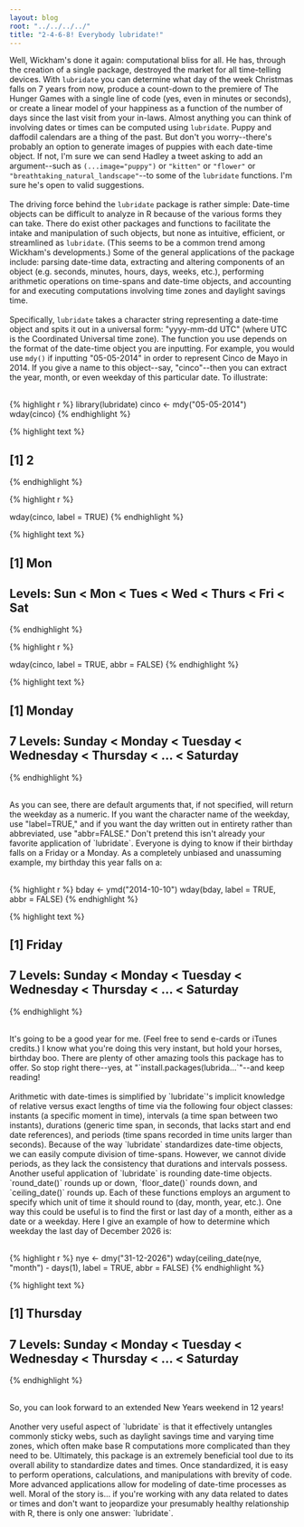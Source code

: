 ```yaml
---
layout: blog
root: "../../../../"
title: "2-4-6-8! Everybody lubridate!"
---
```




Well, Wickham's done it again: computational bliss for all. He has, through the creation of a single package, destroyed the market for all time-telling devices. With `lubridate` you can determine what day of the week Christmas falls on 7 years from now, produce a count-down to the premiere of The Hunger Games with a single line of code (yes, even in minutes or seconds), or create a linear model of your happiness as a function of the number of days since the last visit from your in-laws. Almost anything you can think of involving dates or times can be computed using `lubridate`. Puppy and daffodil calendars are a thing of the past. But don't you worry--there's probably an option to generate images of puppies with each date-time object. If not, I'm sure we can send Hadley a tweet asking to add an argument--such as `(...image="puppy")` or `"kitten"` or `"flower"` or `"breathtaking_natural_landscape"`--to some of the `lubridate` functions. I'm sure he's open to valid suggestions.
</br>  
The driving force behind the `lubridate` package is rather simple:  Date-time objects can be difficult to analyze in R because of the various forms they can take. There do exist other packages and functions to facilitate the intake and manipulation of such objects, but none as intuitive, efficient, or streamlined as `lubridate`. (This seems to be a common trend among Wickham's developments.) Some of the general applications of the package include: parsing date-time data, extracting and altering components of an object (e.g. seconds, minutes, hours, days, weeks, etc.), performing arithmetic operations on time-spans and date-time objects, and accounting for and executing computations involving time zones and daylight savings time. 
<br></br>
Specifically, `lubridate` takes a character string representing a date-time object and spits it out in a universal form:  "yyyy-mm-dd UTC" (where UTC is the Coordinated Universal time zone). The function you use depends on the format of the date-time object you are inputting. For example, you would use `mdy()` if inputting "05-05-2014" in order to represent Cinco de Mayo in 2014. If you give a name to this object--say, "cinco"--then you can extract the year, month, or even weekday of this particular date. To illustrate:
<br></br>

{% highlight r %}
library(lubridate)
cinco <- mdy("05-05-2014")
wday(cinco)
{% endhighlight %}



{% highlight text %}
## [1] 2
{% endhighlight %}



{% highlight r %}

wday(cinco, label = TRUE)
{% endhighlight %}



{% highlight text %}
## [1] Mon
## Levels: Sun < Mon < Tues < Wed < Thurs < Fri < Sat
{% endhighlight %}



{% highlight r %}

wday(cinco, label = TRUE, abbr = FALSE)
{% endhighlight %}



{% highlight text %}
## [1] Monday
## 7 Levels: Sunday < Monday < Tuesday < Wednesday < Thursday < ... < Saturday
{% endhighlight %}

</br>
As you can see, there are default arguments that, if not specified, will return the weekday as a numeric. If you want the character name of the weekday, use "label=TRUE," and if you want the day written out in entirety rather than abbreviated, use "abbr=FALSE." Don't pretend this isn't already your favorite application of `lubridate`. Everyone is dying to know if their birthday falls on a Friday or a Monday. As a completely unbiased and unassuming example, my birthday this year falls on a:
<br></br>

{% highlight r %}
bday <- ymd("2014-10-10")
wday(bday, label = TRUE, abbr = FALSE)
{% endhighlight %}



{% highlight text %}
## [1] Friday
## 7 Levels: Sunday < Monday < Tuesday < Wednesday < Thursday < ... < Saturday
{% endhighlight %}

</br>
It's going to be a good year for me. (Feel free to send e-cards or iTunes credits.) I know what you're doing this very instant, but hold your horses, birthday boo. There are plenty of other amazing tools this package has to offer. So stop right there--yes, at "`install.packages(lubrida...`"--and keep reading!
<br></br>
Arithmetic with date-times is simplified by `lubridate`'s implicit knowledge of relative versus exact lengths of time via the following four object classes: instants (a specific moment in time), intervals (a time span between two instants), durations (generic time span, in seconds, that lacks start and end date references), and periods (time spans recorded in time units larger than seconds). Because of the way `lubridate` standardizes date-time objects, we can easily compute division of time-spans. However, we cannot divide periods, as they lack the consistency that durations and intervals possess. Another useful application of `lubridate` is rounding date-time objects. `round_date()` rounds up or down, `floor_date()` rounds down, and `ceiling_date()` rounds up. Each of these functions employs an argument to specify which unit of time it should round to (day, month, year, etc.). One way this could be useful is to find the first or last day of a month, either as a date or a weekday. Here I give an example of how to determine which weekday the last day of December 2026 is:
<br></br>

{% highlight r %}
nye <- dmy("31-12-2026")
wday(ceiling_date(nye, "month") - days(1), label = TRUE, abbr = FALSE)
{% endhighlight %}



{% highlight text %}
## [1] Thursday
## 7 Levels: Sunday < Monday < Tuesday < Wednesday < Thursday < ... < Saturday
{% endhighlight %}

</br>
So, you can look forward to an extended New Years weekend in 12 years!
<br></br>
Another very useful aspect of `lubridate` is that it effectively untangles commonly sticky webs, such as daylight savings time and varying time zones, which often make base R computations more complicated than they need to be. Ultimately, this package is an extremely beneficial tool due to its overall ability to standardize dates and times. Once standardized, it is easy to perform operations, calculations, and manipulations with brevity of code. More advanced applications allow for modeling of date-time processes as well. Moral of the story is... if you're working with any data related to dates or times and don't want to jeopardize your presumably healthy relationship with R, there is only one answer: `lubridate`.


